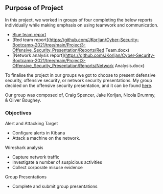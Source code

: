 ## Purpose of Project
In this project, we worked in groups of four completing the below reports individually while making emphasis on using teamwork and communication. 
- [Blue team report](https://github.com/JKorljan/Cyber-Security-Bootcamp-2021/tree/main/Project3-Offensive_Security_Presentation/Reports/Blue_Team.docx)
- [Red team report](https://github.com/JKorljan/Cyber-Security-Bootcamp-2021/tree/main/Project3-Offensive_Security_Presentation/Reports/Red Team.docx)
- [Network analysis report](https://github.com/JKorljan/Cyber-Security-Bootcamp-2021/tree/main/Project3-Offensive_Security_Presentation/Reports/Network Analysis.docx)

To finalise the project in our groups we got to choose to present defensive security, offensive security, or network security presentations. My group decided on the offensive security presentation, and it can be found [here](https://github.com/JKorljan/Cyber-Security-Bootcamp-2021/tree/main/Project3-Offensive_Security_Presentation).

Our group was composed of, Craig Spencer, Jake Korljan, Nicola Drummy, & Oliver Boughey.

### Objectives

Alert and Attacking Target

- Configure alerts in Kibana
- Attack a machine on the network.

Wireshark analysis

- Capture network traffic
- Investigate a number of suspicious activities
- Collect corporate misuse evidence

Group Presentations

- Complete and submit group presentations
